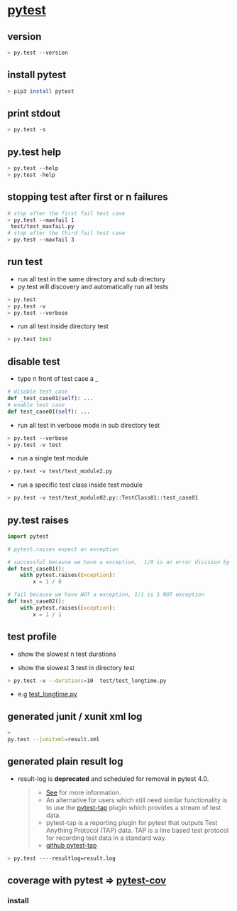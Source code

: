 # [pytest](https://github.com/pytest-dev/pytest)

## version

```bash
> py.test --version
```

## install pytest

```bash
> pip3 install pytest
```

## print stdout

```bash
> py.test -s
```

## py.test help

```bash
> py.test --help
> py.test -help
```

## stopping test after first or n failures

```bash
# stop after the first fail test case
> py.test --maxfail 1
 test/test_maxfail.py
# stop after the third fail test case
> py.test --maxfail 3
```

## run test

- run all test in the same directory and sub directory
- py.test will discovery and automatically run all tests

```bash
> py.test
> py.test -v
> py.test --verbose
```

- run all test inside directory test

```bash
> py.test test
```

## disable test

- type n front of test case a \_

```python
# disable test case
def _test_case01(self): ...
# enable test case
def test_case01(self): ...
```

- run all test in verbose mode in sub directory test

```bash
> py.test --verbose
> py.test -v test
```

- run a single test module

```bash
> py.test -v test/test_module2.py
```

- run a specific test class inside test module

```bash
> py.test -v test/test_module02.py::TestClass01::test_case01
```

## py.test raises

```python
import pytest

# pytest.raises expect an exception

# successful because we have a exception,  1/0 is an error division by null
def test_case01():
    with pytest.raises(Exception):
        x = 1 / 0

# fail because we have NOT a exception, 1/1 is 1 NOT exception
def test_case02():
    with pytest.raises(Exception):
        x = 1 / 1
```

## test profile

- show the slowest n test durations

- show the slowest 3 test in directory test

```bash
> py.test -v --durations=10  test/test_longtime.py
```

- e.g [test_longtime.py](test/test_longtime.py)

## generated junit / xunit xml log

```bash
>
py.test --junitxml=result.xml
```

## generated plain result log

- result-log is **deprecated** and scheduled for removal in pytest 4.0.
  > - [See](https://docs.pytest.org/en/latest/usage.html#creating-resultlog-format-files) for more information.
  > - An alternative for users which still need similar functionality is to use the [pytest-tap](https://pypi.org/project/pytest-tap/) plugin which provides a stream of test data.
  > - pytest-tap is a reporting plugin for pytest that outputs Test Anything Protocol (TAP) data. TAP is a line based test protocol for recording test data in a standard way.
  > - [github pytest-tap](https://github.com/python-tap/pytest-tap)

```bash
> py.test ----resultlog=result.log
```

## coverage with pytest => [pytest-cov](https://github.com/pytest-dev/pytest-cov/)

### install
